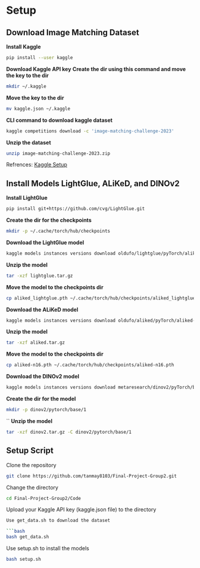 # Setup

## Download Image Matching Dataset

**Install Kaggle**

```bash
pip install --user kaggle
```

**Download Kaggle API key**
**Create the dir using this command and move the key to the dir**

```bash
mkdir ~/.kaggle
```

**Move the key to the dir**

```bash
mv kaggle.json ~/.kaggle
```

**CLI command to download kaggle dataset**

```bash 
kaggle competitions download -c 'image-matching-challenge-2023'
```

**Unzip the dataset**

```bash
unzip image-matching-challenge-2023.zip
```

Refrences: [Kaggle Setup](https://www.endtoend.ai/tutorial/how-to-download-kaggle-datasets-on-ubuntu/)

## Install Models LightGlue, ALiKeD, and DINOv2

**Install LightGlue**

```bash
pip install git+https://github.com/cvg/LightGlue.git
```

**Create the dir for the checkpoints**

```bash
mkdir -p ~/.cache/torch/hub/checkpoints
```

**Download the LightGlue model**

```bash
kaggle models instances versions download oldufo/lightglue/pyTorch/aliked/1
```

**Unzip the model**

```bash
tar -xzf lightglue.tar.gz
```

**Move the model to the checkpoints dir**

```bash
cp aliked_lightglue.pth ~/.cache/torch/hub/checkpoints/aliked_lightglue_v0-1_arxiv.pth
```

**Download the ALiKeD model**

```bash
kaggle models instances versions download oldufo/aliked/pyTorch/aliked-n16/1
```

**Unzip the model**

```bash
tar -xzf aliked.tar.gz
```

**Move the model to the checkpoints dir**

```bash
cp aliked-n16.pth ~/.cache/torch/hub/checkpoints/aliked-n16.pth
```

**Download the DINOv2 model**

```bash
kaggle models instances versions download metaresearch/dinov2/pyTorch/base/1
```

**Create the dir for the model**

```bash
mkdir -p dinov2/pytorch/base/1
````
``
**Unzip the model**

```bash
tar -xzf dinov2.tar.gz -C dinov2/pytorch/base/1
```

## Setup Script

Clone the repository

```bash
git clone https://github.com/tanmay8103/Final-Project-Group2.git
```

Change the directory

```bash
cd Final-Project-Group2/Code

```

Upload your Kaggle API key (kaggle.json file) to the directory

```bash
Use get_data.sh to download the dataset

```bash
bash get_data.sh
```

Use setup.sh to install the models

```bash
bash setup.sh
```

